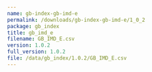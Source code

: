 ```yaml
---
name: gb-index-gb-imd-e
permalink: /downloads/gb-index-gb-imd-e/1_0_2
package: gb_index
title: gb_imd_e
filename: GB_IMD_E.csv
version: 1.0.2
full_version: 1.0.2
file: /data/gb_index/1.0.2/GB_IMD_E.csv
---
```

